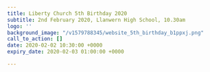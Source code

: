 ```yaml
---
title: Liberty Church 5th Birthday 2020
subtitle: 2nd February 2020, Llanwern High School, 10.30am
logo: ''
background_image: "/v1579788345/website_5th_birthday_b1ppxj.png"
call_to_action: []
date: 2020-02-02 10:30:00 +0000
expiry_date: 2020-02-03 01:00:00 +0000

---
```

